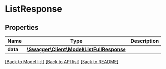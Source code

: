 # ListResponse

## Properties
Name | Type | Description | Notes
------------ | ------------- | ------------- | -------------
**data** | [**\Swagger\Client\Model\ListFullResponse**](ListFullResponse.md) |  | 

[[Back to Model list]](../../README.md#documentation-for-models) [[Back to API list]](../../README.md#documentation-for-api-endpoints) [[Back to README]](../../README.md)

